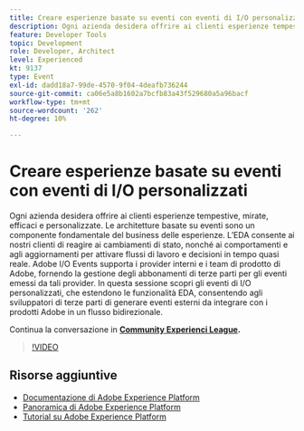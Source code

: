 ```yaml
---
title: Creare esperienze basate su eventi con eventi di I/O personalizzati
description: Ogni azienda desidera offrire ai clienti esperienze tempestive, mirate, efficaci e personalizzate. Le architetture basate su eventi sono un componente fondamentale del business delle esperienze. L’EDA consente ai nostri clienti di reagire ai cambiamenti di stato, nonché ai comportamenti e agli aggiornamenti per attivare flussi di lavoro e decisioni in tempo quasi reale. Adobe I/O Events supporta i provider interni e i team di prodotto di Adobe, fornendo la gestione degli abbonamenti di terze parti per gli eventi emessi da tali provider. In questa sessione scopri gli eventi di I/O personalizzati, che estendono le funzionalità EDA, consentendo agli sviluppatori di terze parti di generare eventi esterni da integrare con i prodotti Adobe in un flusso bidirezionale.
feature: Developer Tools
topic: Development
role: Developer, Architect
level: Experienced
kt: 9137
type: Event
exl-id: dadd18a7-99de-4570-9f04-4deafb736244
source-git-commit: ca06e5a8b1602a7bcfb83a43f529680a5a96bacf
workflow-type: tm+mt
source-wordcount: '262'
ht-degree: 10%

---
```


# Creare esperienze basate su eventi con eventi di I/O personalizzati

Ogni azienda desidera offrire ai clienti esperienze tempestive, mirate, efficaci e personalizzate. Le architetture basate su eventi sono un componente fondamentale del business delle esperienze. L’EDA consente ai nostri clienti di reagire ai cambiamenti di stato, nonché ai comportamenti e agli aggiornamenti per attivare flussi di lavoro e decisioni in tempo quasi reale. Adobe I/O Events supporta i provider interni e i team di prodotto di Adobe, fornendo la gestione degli abbonamenti di terze parti per gli eventi emessi da tali provider. In questa sessione scopri gli eventi di I/O personalizzati, che estendono le funzionalità EDA, consentendo agli sviluppatori di terze parti di generare eventi esterni da integrare con i prodotti Adobe in un flusso bidirezionale.

Continua la conversazione in **[Community Experienci League](https://adobe.ly/3kXfjdx).**

>[!VIDEO](https://video.tv.adobe.com/v/337616/?quality=12&learn=on&hidetitle=true)

## Risorse aggiuntive

- [Documentazione di Adobe Experience Platform](https://experienceleague.adobe.com/docs/experience-platform.html)
- [Panoramica di Adobe Experience Platform](https://experienceleague.adobe.com/docs/experience-platform/landing/home.html?lang=it)
- [Tutorial su Adobe Experience Platform](https://experienceleague.adobe.com/docs/platform-learn/tutorials/overview.html?lang=it)
